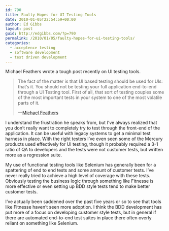 ```yaml
---
id: 790
title: Faulty Hopes for UI Testing Tools
date: 2010-01-05T22:54:59+00:00
author: Ed Gibbs
layout: post
guid: http://edgibbs.com/?p=790
permalink: /2010/01/05/faulty-hopes-for-ui-testing-tools/
categories:
  - acceptence testing
  - software development
  - test driven development
---
```

Michael Feathers wrote a tough post recently on UI testing tools.

> The fact of the matter is that UI based testing should be used for UIs: that&rsquo;s it. You should not be testing your full application end-to-end through a UI Testing tool. First of all, that sort of testing couples some of the most important tests in your system to one of the most volatile parts of it.
> 
> &#8212;[Michael Feathers](http://blog.objectmentor.com/articles/2010/01/04/ui-test-automation-tools-are-snake-oil) 

I understand the frustration he speaks from, but I&#8217;ve always realized that you don&#8217;t really want to completely try to test through the front-end of the application. It can be useful with legacy systems to get a minimal test harness in place. With the right testers I&#8217;ve even seen some of the Mercury products used effectively for UI testing, though it probably required a 3-1 ratio of QA to developers and the tests were not customer tests, but written more as a regression suite.

My use of functional testing tools like Selenium has generally been for a spattering of end to end tests and some amount of customer tests. I&#8217;ve never really tried to achieve a high level of coverage with these tests. Obviously testing the business logic through something like Fitnesse is more effective or even setting up BDD style tests tend to make better customer tests.

I&#8217;ve actually been saddened over the past five years or so to see that tools like Fitnesse haven&#8217;t seen more adoption. I think the BDD development has put more of a focus on developing customer style tests, but in general if there are automated end-to-end test suites in place there often overly reliant on something like Selenium.